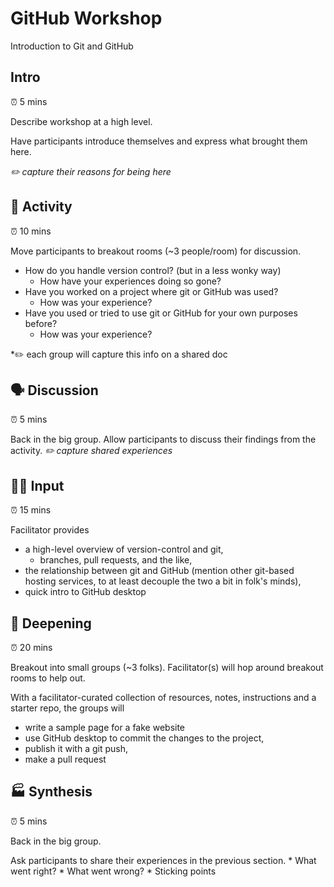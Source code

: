 # GitHub Workshop

Introduction to Git and GitHub

## Intro
⏰ 5 mins

Describe workshop at a high level.

Have participants introduce themselves and express what brought them here.

*✏️ capture their reasons for being here*


## 🕺 Activity
⏰ 10 mins

Move participants to breakout rooms (~3 people/room) for discussion.
* How do you handle version control? (but in a less wonky way)
	* How have your experiences doing so gone?
* Have you worked on a project where git or GitHub was used?
	* How was your experience?
* Have you used or tried to use git or GitHub for your own purposes before?
	* How was your experience?

*✏️  each group will capture this info on a shared doc


## 🗣️ Discussion
⏰ 5 mins

Back in the big group.  Allow participants to discuss their findings from the activity.
*✏️ capture shared experiences*


## 👨‍🏫 Input
⏰ 15 mins

Facilitator provides 
- a high-level overview of version-control and git,
	- branches, pull requests, and the like,
- the relationship between git and GitHub (mention other git-based hosting services, to at least decouple the two a bit in folk's minds),
- quick intro to GitHub desktop


## 🧠 Deepening
⏰ 20 mins

Breakout into small groups (~3 folks). Facilitator(s) will hop around breakout rooms to help out.

With a facilitator-curated collection of resources, notes, instructions and a starter repo, the groups will 
- write a sample page for a fake website
- use GitHub desktop to commit the changes to the project,
- publish it with a git push,
- make a pull request


## 🏭 Synthesis
⏰ 5 mins

Back in the big group.

Ask participants to share their experiences in the previous section.
	* What went right?
	* What went wrong?
	* Sticking points

